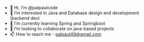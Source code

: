 - 👋 Hi, I’m @palpaulcode
- 👀 I’m interested in Java and Database design and development (backend dev)
- 🌱 I’m currently learning Spring and Springboot
- 💞️ I’m looking to collaborate on java-based projects
- 📫 How to reach me - palpaul49@gmail.com

<!---
palpaulcode/palpaulcode is a ✨ special ✨ repository because its `README.md` (this file) appears on your GitHub profile.
You can click the Preview link to take a look at your changes.
--->
